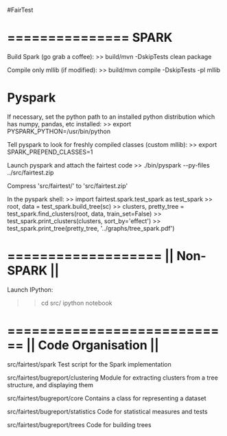 #FairTest

===============
   SPARK   
===============

Build Spark (go grab a coffee):
    >> build/mvn -DskipTests clean package

Compile only mllib (if modified):
    >> build/mvn compile -DskipTests -pl mllib 

Pyspark
=======
If necessary, set the python path to an installed python distribution which has 
numpy, pandas, etc installed:
    >> export PYSPARK_PYTHON=/usr/bin/python

Tell pyspark to look for freshly compiled classes (custom mllib):
    >> export SPARK_PREPEND_CLASSES=1

Launch pyspark and attach the fairtest code
    >> ./bin/pyspark --py-files ../src/fairtest.zip

Compress 'src/fairtest/' to 'src/fairtest.zip'

In the pyspark shell:
    >> import fairtest.spark.test_spark as test_spark
    >> root, data = test_spark.build_tree(sc)
    >> clusters, pretty_tree = test_spark.find_clusters(root, data, train_set=False)
    >> test_spark.print_clusters(clusters, sort_by='effect')
    >> test_spark.print_tree(pretty_tree, '../graphs/tree_spark.pdf')
    

===================
||   Non-SPARK   ||
===================

Launch IPython:

>> cd src/
>> ipython notebook



============================
||    Code Organisation   ||
============================

src/fairtest/spark                  Test script for the Spark implementation

src/fairtest/bugreport/clustering   Module for extracting clusters from a tree
                                    structure, and displaying them
                                    
src/fairtest/bugreport/core         Contains a class for representing a dataset

src/fairtest/bugreport/statistics   Code for statistical measures and tests

src/fairtest/bugreport/trees        Code for building trees
